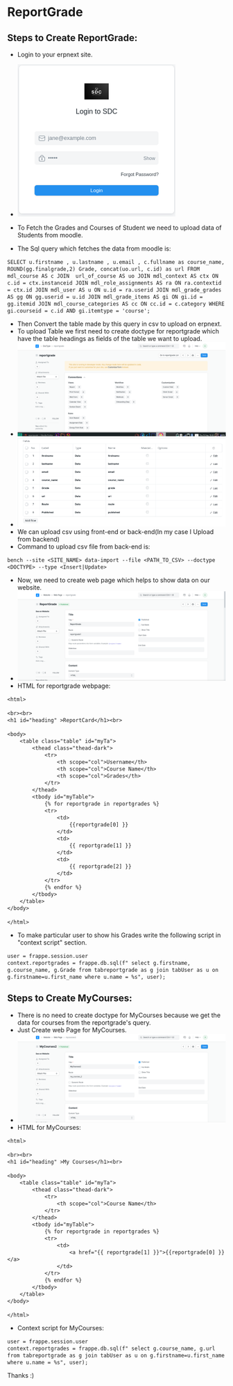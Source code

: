 # ReportGrade

## Steps to Create ReportGrade:

- Login to your erpnext site.

- ![#](/reportgrade/login.png "login")

- To Fetch the Grades and Courses of Student we need to upload data of Students from moodle.

- The Sql query which fetches the data from moodle is:

```
SELECT u.firstname , u.lastname , u.email , c.fullname as course_name,  ROUND(gg.finalgrade,2) Grade, concat(uo.url, c.id) as url FROM mdl_course AS c JOIN  url_of_course AS uo JOIN mdl_context AS ctx ON c.id = ctx.instanceid JOIN mdl_role_assignments AS ra ON ra.contextid = ctx.id JOIN mdl_user AS u ON u.id = ra.userid JOIN mdl_grade_grades AS gg ON gg.userid = u.id JOIN mdl_grade_items AS gi ON gi.id = gg.itemid JOIN mdl_course_categories AS cc ON cc.id = c.category WHERE gi.courseid = c.id AND gi.itemtype = 'course';
```

- Then Convert the table made by this query in csv to upload on erpnext.
- To upload Table we first need to create doctype for reportgrade which have the table headings as fields of the table we want to upload.
- ![#](/reportgrade/docreport.png "doctype")
- ![#](/reportgrade/reportfields.png "fields")
- We can upload csv using front-end or back-end(In my case I Upload from backend)
- Command to upload csv file from back-end is:
```
bench --site <SITE_NAME> data-import --file <PATH_TO_CSV> --doctype <DOCTYPE> --type <Insert|Update>
```
- Now, we need to create web page which helps to show data on our website.
- ![#](/reportgrade/reportweb.png "webpage")
- HTML for reportgrade webpage:
```
<html>

<br><br>
<h1 id="heading" >ReportCard</h1><br>

<body>
    <table class="table" id="myTa">
        <thead class="thead-dark">
            <tr>
                <th scope="col">Username</th>
                <th scope="col">Course Name</th>
                <th scope="col">Grades</th>
            </tr>
        </thead>
        <tbody id="myTable">
            {% for reportgrade in reportgrades %}
            <tr>
                <td>
                    {{reportgrade[0] }}
                </td>
                <td>
                    {{ reportgrade[1] }}
                </td>
                <td>
                    {{ reportgrade[2] }}
                </td>
            </tr>
            {% endfor %}
        </tbody>
    </table>
</body>

</html>
```
- To make particular user to show his Grades write the following script in "context script" section.
```
user = frappe.session.user
context.reportgrades = frappe.db.sql(f" select g.firstname, g.course_name, g.Grade from tabreportgrade as g join tabUser as u on g.firstname=u.first_name where u.name = %s", user);
```

## Steps to Create MyCourses:
- There is no need to create doctype for MyCourses because we get the data for courses from the reportgrade's query.
- Just Create web Page for MyCourses.
- ![#](/reportgrade/coursesweb.png "courseswebpage")
- HTML for MyCourses:
```
<html>

<br><br>
<h1 id="heading" >My Courses</h1><br>

<body>
    <table class="table" id="myTa">
        <thead class="thead-dark">
            <tr>
                <th scope="col">Course Name</th>
            </tr>
        </thead>
        <tbody id="myTable">
            {% for reportgrade in reportgrades %}
            <tr>
                <td>
                    <a href="{{ reportgrade[1] }}">{{reportgrade[0] }}</a>
                </td>
            </tr>
            {% endfor %}
        </tbody>
    </table>
</body>

</html>
```
- Context script for MyCourses:
```
user = frappe.session.user
context.reportgrades = frappe.db.sql(f" select g.course_name, g.url from tabreportgrade as g join tabUser as u on g.firstname=u.first_name where u.name = %s", user);
```
Thanks :)
